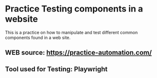 # Practice Testing components in a website

This is a practice on how to manipulate and test different common components found in a web site.

## WEB source: https://practice-automation.com/

## Tool used for Testing: Playwright
